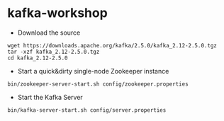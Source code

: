 # kafka-workshop

- Download the source

```
wget https://downloads.apache.org/kafka/2.5.0/kafka_2.12-2.5.0.tgz
tar -xzf kafka_2.12-2.5.0.tgz
cd kafka_2.12-2.5.0
```
- Start a quick&dirty single-node Zookeeper instance
```
bin/zookeeper-server-start.sh config/zookeeper.properties
```

- Start the Kafka Server
```
bin/kafka-server-start.sh config/server.properties
```
